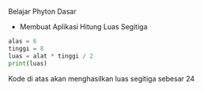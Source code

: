 Belajar Phyton Dasar
* Membuat Aplikasi Hitung Luas Segitiga


```python
alas = 6
tinggi = 8
luas = alat * tinggi / 2
print(luas)
```

Kode di atas akan menghasilkan luas segitiga sebesar 24
